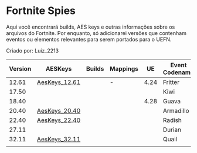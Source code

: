 # Fortnite Spies
Aqui você encontrará builds, AES keys e outras informações sobre os arquivos do Fortnite.
Por enquanto, só adicionarei versões que contenham eventos ou elementos relevantes para serem portados para o UEFN.

Criado por: Luiz_2213

| Version | AESKeys | Builds | Mappings |  UE  | Event Codename |
|---------|------|-----------|----------|------|-----------------|
|12.61|[AesKeys_12.61](https://github.com/luiz-2213/Versions/blob/main/Arquivos%20/12.61%20/AESKeys_12.61.md)| | - |4.24| Fritter |
|17.50| | | | | Kiwi|
|18.40| | | |4.28| Guava|
|20.40 |[AesKeys_20.40](https://github.com/luiz-2213/Versions/blob/main/Arquivos%20/20.40%20/AESKeys_20.40.md)| | | | Armadillo |
|22.40| [AesKeys_22.40](https://github.com/luiz-2213/Versions/blob/main/Arquivos%20/22.40%20/AESKeys_22.40.md) | | | | Radish |
|27.11| | | | | Durian|
|32.11|[AesKeys_32.11](https://github.com/luiz-2213/Versions/blob/main/Arquivos%20/32.11%20/AESKeys_32.11.md)| | | | Quail |
| | | | |  | |
